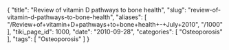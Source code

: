 {
    "title": "Review of vitamin D pathways to bone health",
    "slug": "review-of-vitamin-d-pathways-to-bone-health",
    "aliases": [
        "/Review+of+vitamin+D+pathways+to+bone+health+-+July+2010",
        "/1000"
    ],
    "tiki_page_id": 1000,
    "date": "2010-09-28",
    "categories": [
        "Osteoporosis"
    ],
    "tags": [
        "Osteoporosis"
    ]
}